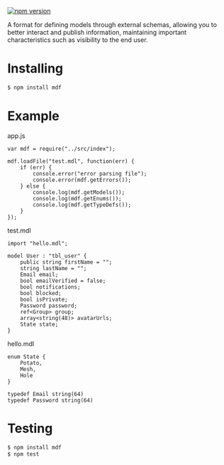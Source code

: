 [![npm version](https://badge.fury.io/js/mdf.svg)](https://badge.fury.io/js/mdf)

A format for defining models through external schemas, allowing you to better interact and publish information, maintaining important characteristics such as visibility to the end user.

# Installing

```bash
$ npm install mdf
```

# Example

app.js
```
var mdf = require("../src/index");

mdf.loadFile("test.mdl", function(err) {
    if (err) {
        console.error("error parsing file");
        console.error(mdf.getErrors());
    } else {
        console.log(mdf.getModels());
        console.log(mdf.getEnums());
        console.log(mdf.getTypeDefs());
    }
});
```

test.mdl
```
import "hello.mdl";

model User : "tbl_user" {
    public string firstName = "";
    string lastName = "";
    Email email;
    bool emailVerified = false;
    bool notifications;
    bool blocked;
    bool isPrivate;
    Password password;
    ref<Group> group;
    array<string(48)> avatarUrls;
    State state;
}
```

hello.mdl
```
enum State {
    Potato,
    Mesh,
    Hole
}

typedef Email string(64)
typedef Password string(64)
```

# Testing

```bash
$ npm install mdf
$ npm test
```
